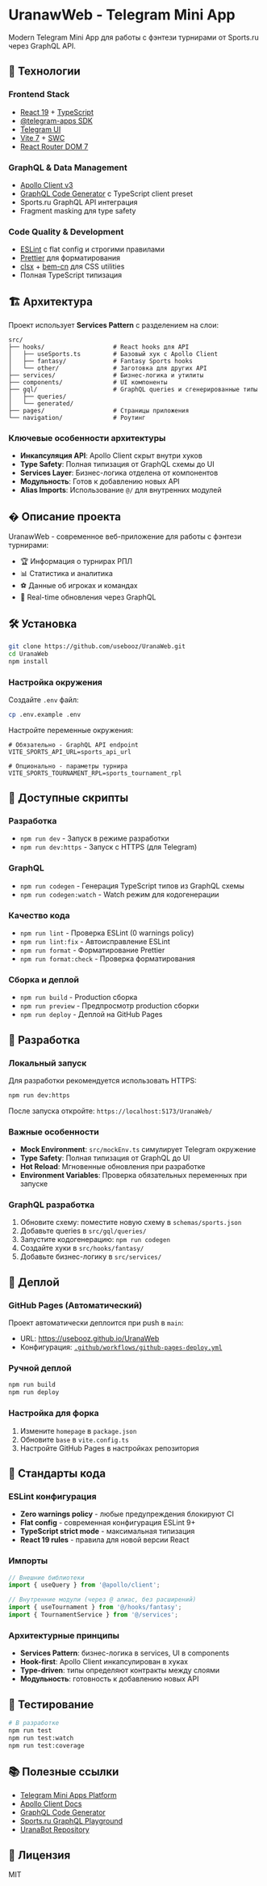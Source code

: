 # UranawWeb - Telegram Mini App

Modern Telegram Mini App для работы с фэнтези турнирами от Sports.ru через GraphQL API.

## 🚀 Технологии

### Frontend Stack
- [React 19](https://react.dev/) + [TypeScript](https://www.typescriptlang.org/)
- [@telegram-apps SDK](https://docs.telegram-mini-apps.com/packages/telegram-apps-sdk/2-x)
- [Telegram UI](https://github.com/Telegram-Mini-Apps/TelegramUI)
- [Vite 7](https://vitejs.dev/) + [SWC](https://swc.rs/)
- [React Router DOM 7](https://reactrouter.com/)

### GraphQL & Data Management
- [Apollo Client v3](https://www.apollographql.com/docs/react/)
- [GraphQL Code Generator](https://the-guild.dev/graphql/codegen) с TypeScript client preset
- Sports.ru GraphQL API интеграция
- Fragment masking для type safety

### Code Quality & Development
- [ESLint](https://eslint.org/) с flat config и строгими правилами
- [Prettier](https://prettier.io/) для форматирования
- [clsx](https://github.com/lukeed/clsx) + [bem-cn](https://github.com/albburtsev/bem-cn) для CSS utilities
- Полная TypeScript типизация

## 🏗 Архитектура

Проект использует **Services Pattern** с разделением на слои:

```
src/
├── hooks/                   # React hooks для API
│   ├── useSports.ts         # Базовый хук с Apollo Client
│   ├── fantasy/             # Fantasy Sports hooks
│   └── other/               # Заготовка для других API
├── services/                # Бизнес-логика и утилиты
├── components/              # UI компоненты
├── gql/                     # GraphQL queries и сгенерированные типы
│   ├── queries/
│   └── generated/
├── pages/                   # Страницы приложения
└── navigation/              # Роутинг
```

### Ключевые особенности архитектуры

- **Инкапсуляция API**: Apollo Client скрыт внутри хуков
- **Type Safety**: Полная типизация от GraphQL схемы до UI
- **Services Layer**: Бизнес-логика отделена от компонентов
- **Модульность**: Готов к добавлению новых API
- **Alias Imports**: Использование `@/` для внутренних модулей

## � Описание проекта

UranawWeb - современное веб-приложение для работы с фэнтези турнирами:

- 🏆 Информация о турнирах РПЛ
- 📊 Статистика и аналитика
- ⚽ Данные об игроках и командах
- 🔄 Real-time обновления через GraphQL

## 🛠 Установка

```bash
git clone https://github.com/usebooz/UranaWeb.git
cd UranaWeb
npm install
```

### Настройка окружения

Создайте `.env` файл:

```bash
cp .env.example .env
```

Настройте переменные окружения:

```env
# Обязательно - GraphQL API endpoint
VITE_SPORTS_API_URL=sports_api_url

# Опционально - параметры турнира
VITE_SPORTS_TOURNAMENT_RPL=sports_tournament_rpl
```

## 🎯 Доступные скрипты

### Разработка
- `npm run dev` - Запуск в режиме разработки
- `npm run dev:https` - Запуск с HTTPS (для Telegram)

### GraphQL
- `npm run codegen` - Генерация TypeScript типов из GraphQL схемы
- `npm run codegen:watch` - Watch режим для кодогенерации

### Качество кода
- `npm run lint` - Проверка ESLint (0 warnings policy)
- `npm run lint:fix` - Автоисправление ESLint
- `npm run format` - Форматирование Prettier
- `npm run format:check` - Проверка форматирования

### Сборка и деплой
- `npm run build` - Production сборка
- `npm run preview` - Предпросмотр production сборки
- `npm run deploy` - Деплой на GitHub Pages

## 🔧 Разработка

### Локальный запуск

Для разработки рекомендуется использовать HTTPS:

```bash
npm run dev:https
```

После запуска откройте: `https://localhost:5173/UranaWeb/`

### Важные особенности

- **Mock Environment**: `src/mockEnv.ts` симулирует Telegram окружение
- **Type Safety**: Полная типизация от GraphQL до UI
- **Hot Reload**: Мгновенные обновления при разработке
- **Environment Variables**: Проверка обязательных переменных при запуске

### GraphQL разработка

1. Обновите схему: поместите новую схему в `schemas/sports.json`
2. Добавьте queries в `src/gql/queries/`
3. Запустите кодогенерацию: `npm run codegen`
4. Создайте хуки в `src/hooks/fantasy/`
5. Добавьте бизнес-логику в `src/services/`

## 🚀 Деплой

### GitHub Pages (Автоматический)

Проект автоматически деплоится при push в `main`:

- URL: <https://usebooz.github.io/UranaWeb>
- Конфигурация: [`.github/workflows/github-pages-deploy.yml`](.github/workflows/github-pages-deploy.yml)

### Ручной деплой

```bash
npm run build
npm run deploy
```

### Настройка для форка

1. Измените `homepage` в `package.json`
2. Обновите `base` в `vite.config.ts`
3. Настройте GitHub Pages в настройках репозитория

## 📐 Стандарты кода

### ESLint конфигурация

- **Zero warnings policy** - любые предупреждения блокируют CI
- **Flat config** - современная конфигурация ESLint 9+
- **TypeScript strict mode** - максимальная типизация
- **React 19 rules** - правила для новой версии React

### Импорты

```typescript
// Внешние библиотеки
import { useQuery } from '@apollo/client';

// Внутренние модули (через @ алиас, без расширений)
import { useTournament } from '@/hooks/fantasy';
import { TournamentService } from '@/services';
```

### Архитектурные принципы

- **Services Pattern**: бизнес-логика в services, UI в components
- **Hook-first**: Apollo Client инкапсулирован в хуках
- **Type-driven**: типы определяют контракты между слоями
- **Модульность**: готовность к добавлению новых API

## 🧪 Тестирование

```bash
# В разработке
npm run test
npm run test:watch
npm run test:coverage
```

## 📚 Полезные ссылки

- [Telegram Mini Apps Platform](https://docs.telegram-mini-apps.com/)
- [Apollo Client Docs](https://www.apollographql.com/docs/react/)
- [GraphQL Code Generator](https://the-guild.dev/graphql/codegen)
- [Sports.ru GraphQL Playground](https://www.sports.ru/gql/graphql/)
- [UranaBot Repository](https://github.com/usebooz/UranaBot)

## 📄 Лицензия

MIT
